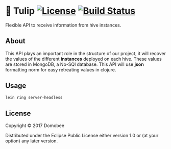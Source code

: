 # :tulip: Tulip [![License](https://img.shields.io/badge/License-EPL%201.0-red.svg)](https://opensource.org/licenses/EPL-1.0) [![Build Status](https://travis-ci.org/domobee/tulip.svg?branch=master)](https://travis-ci.org/domobee/tulip)
Flexible API to receive information from hive instances.

## About
This API plays an important role in the structure of our project,
it will recover the values of the different **instances** deployed on 
each hive. These values are stored in MongoDB, a No-SQl database. 
This API will use **json** formatting norm for easy retreating values in clojure.

## Usage
```bash
lein ring server-headless
```
## License

Copyright © 2017 Domobee

Distributed under the Eclipse Public License either version 1.0 or (at
your option) any later version.
